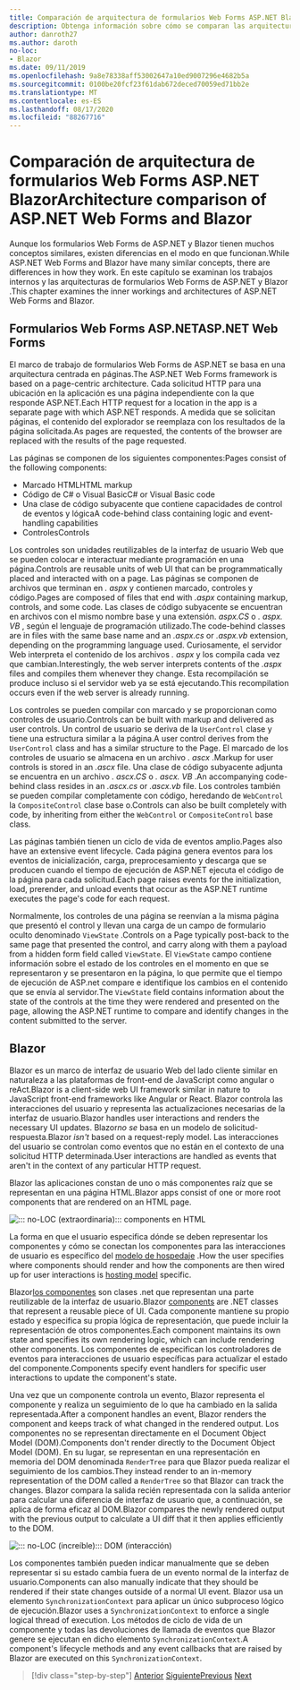 ```yaml
---
title: Comparación de arquitectura de formularios Web Forms ASP.NET Blazor
description: Obtenga información sobre cómo se comparan las arquitecturas de formularios Web Forms ASP.NET y Blazor .
author: danroth27
ms.author: daroth
no-loc:
- Blazor
ms.date: 09/11/2019
ms.openlocfilehash: 9a8e78338aff53002647a10ed9007296e4682b5a
ms.sourcegitcommit: 0100be20fcf23f61dab672deced70059ed71bb2e
ms.translationtype: MT
ms.contentlocale: es-ES
ms.lasthandoff: 08/17/2020
ms.locfileid: "88267716"
---
```

# <a name="architecture-comparison-of-aspnet-web-forms-and-no-locblazor"></a><span data-ttu-id="acf12-103">Comparación de arquitectura de formularios Web Forms ASP.NET Blazor</span><span class="sxs-lookup"><span data-stu-id="acf12-103">Architecture comparison of ASP.NET Web Forms and Blazor</span></span>

<span data-ttu-id="acf12-104">Aunque los formularios Web Forms de ASP.NET y Blazor tienen muchos conceptos similares, existen diferencias en el modo en que funcionan.</span><span class="sxs-lookup"><span data-stu-id="acf12-104">While ASP.NET Web Forms and Blazor have many similar concepts, there are differences in how they work.</span></span> <span data-ttu-id="acf12-105">En este capítulo se examinan los trabajos internos y las arquitecturas de formularios Web Forms de ASP.NET y Blazor .</span><span class="sxs-lookup"><span data-stu-id="acf12-105">This chapter examines the inner workings and architectures of ASP.NET Web Forms and Blazor.</span></span>

## <a name="aspnet-web-forms"></a><span data-ttu-id="acf12-106">Formularios Web Forms ASP.NET</span><span class="sxs-lookup"><span data-stu-id="acf12-106">ASP.NET Web Forms</span></span>

<span data-ttu-id="acf12-107">El marco de trabajo de formularios Web Forms de ASP.NET se basa en una arquitectura centrada en páginas.</span><span class="sxs-lookup"><span data-stu-id="acf12-107">The ASP.NET Web Forms framework is based on a page-centric architecture.</span></span> <span data-ttu-id="acf12-108">Cada solicitud HTTP para una ubicación en la aplicación es una página independiente con la que responde ASP.NET.</span><span class="sxs-lookup"><span data-stu-id="acf12-108">Each HTTP request for a location in the app is a separate page with which ASP.NET responds.</span></span> <span data-ttu-id="acf12-109">A medida que se solicitan páginas, el contenido del explorador se reemplaza con los resultados de la página solicitada.</span><span class="sxs-lookup"><span data-stu-id="acf12-109">As pages are requested, the contents of the browser are replaced with the results of the page requested.</span></span>

<span data-ttu-id="acf12-110">Las páginas se componen de los siguientes componentes:</span><span class="sxs-lookup"><span data-stu-id="acf12-110">Pages consist of the following components:</span></span>

- <span data-ttu-id="acf12-111">Marcado HTML</span><span class="sxs-lookup"><span data-stu-id="acf12-111">HTML markup</span></span>
- <span data-ttu-id="acf12-112">Código de C# o Visual Basic</span><span class="sxs-lookup"><span data-stu-id="acf12-112">C# or Visual Basic code</span></span>
- <span data-ttu-id="acf12-113">Una clase de código subyacente que contiene capacidades de control de eventos y lógica</span><span class="sxs-lookup"><span data-stu-id="acf12-113">A code-behind class containing logic and event-handling capabilities</span></span>
- <span data-ttu-id="acf12-114">Controles</span><span class="sxs-lookup"><span data-stu-id="acf12-114">Controls</span></span>

<span data-ttu-id="acf12-115">Los controles son unidades reutilizables de la interfaz de usuario Web que se pueden colocar e interactuar mediante programación en una página.</span><span class="sxs-lookup"><span data-stu-id="acf12-115">Controls are reusable units of web UI that can be programmatically placed and interacted with on a page.</span></span> <span data-ttu-id="acf12-116">Las páginas se componen de archivos que terminan en *. aspx* y contienen marcado, controles y código.</span><span class="sxs-lookup"><span data-stu-id="acf12-116">Pages are composed of files that end with *.aspx* containing markup, controls, and some code.</span></span> <span data-ttu-id="acf12-117">Las clases de código subyacente se encuentran en archivos con el mismo nombre base y una extensión. *aspx.CS* o *. aspx. VB* , según el lenguaje de programación utilizado.</span><span class="sxs-lookup"><span data-stu-id="acf12-117">The code-behind classes are in files with the same base name and an *.aspx.cs* or *.aspx.vb* extension, depending on the programming language used.</span></span> <span data-ttu-id="acf12-118">Curiosamente, el servidor Web interpreta el contenido de los archivos *. aspx* y los compila cada vez que cambian.</span><span class="sxs-lookup"><span data-stu-id="acf12-118">Interestingly, the web server interprets contents of the *.aspx* files and compiles them whenever they change.</span></span> <span data-ttu-id="acf12-119">Esta recompilación se produce incluso si el servidor web ya se está ejecutando.</span><span class="sxs-lookup"><span data-stu-id="acf12-119">This recompilation occurs even if the web server is already running.</span></span>

<span data-ttu-id="acf12-120">Los controles se pueden compilar con marcado y se proporcionan como controles de usuario.</span><span class="sxs-lookup"><span data-stu-id="acf12-120">Controls can be built with markup and delivered as user controls.</span></span> <span data-ttu-id="acf12-121">Un control de usuario se deriva de la `UserControl` clase y tiene una estructura similar a la página.</span><span class="sxs-lookup"><span data-stu-id="acf12-121">A user control derives from the `UserControl` class and has a similar structure to the Page.</span></span> <span data-ttu-id="acf12-122">El marcado de los controles de usuario se almacena en un archivo *. ascx* .</span><span class="sxs-lookup"><span data-stu-id="acf12-122">Markup for user controls is stored in an *.ascx* file.</span></span> <span data-ttu-id="acf12-123">Una clase de código subyacente adjunta se encuentra en un archivo *. ascx.CS* o *. ascx. VB* .</span><span class="sxs-lookup"><span data-stu-id="acf12-123">An accompanying code-behind class resides in an *.ascx.cs* or *.ascx.vb* file.</span></span> <span data-ttu-id="acf12-124">Los controles también se pueden compilar completamente con código, heredando de `WebControl` la `CompositeControl` clase base o.</span><span class="sxs-lookup"><span data-stu-id="acf12-124">Controls can also be built completely with code, by inheriting from either the `WebControl` or `CompositeControl` base class.</span></span>

<span data-ttu-id="acf12-125">Las páginas también tienen un ciclo de vida de eventos amplio.</span><span class="sxs-lookup"><span data-stu-id="acf12-125">Pages also have an extensive event lifecycle.</span></span> <span data-ttu-id="acf12-126">Cada página genera eventos para los eventos de inicialización, carga, preprocesamiento y descarga que se producen cuando el tiempo de ejecución de ASP.NET ejecuta el código de la página para cada solicitud.</span><span class="sxs-lookup"><span data-stu-id="acf12-126">Each page raises events for the initialization, load, prerender, and unload events that occur as the ASP.NET runtime executes the page's code for each request.</span></span>

<span data-ttu-id="acf12-127">Normalmente, los controles de una página se reenvían a la misma página que presentó el control y llevan una carga de un campo de formulario oculto denominado `ViewState` .</span><span class="sxs-lookup"><span data-stu-id="acf12-127">Controls on a Page typically post-back to the same page that presented the control, and carry along with them a payload from a hidden form field called `ViewState`.</span></span> <span data-ttu-id="acf12-128">El `ViewState` campo contiene información sobre el estado de los controles en el momento en que se representaron y se presentaron en la página, lo que permite que el tiempo de ejecución de ASP.net compare e identifique los cambios en el contenido que se envía al servidor.</span><span class="sxs-lookup"><span data-stu-id="acf12-128">The `ViewState` field contains information about the state of the controls at the time they were rendered and presented on the page, allowing the ASP.NET runtime to compare and identify changes in the content submitted to the server.</span></span>

## Blazor

<span data-ttu-id="acf12-129">Blazor es un marco de interfaz de usuario Web del lado cliente similar en naturaleza a las plataformas de front-end de JavaScript como angular o reAct.</span><span class="sxs-lookup"><span data-stu-id="acf12-129">Blazor is a client-side web UI framework similar in nature to JavaScript front-end frameworks like Angular or React.</span></span> <span data-ttu-id="acf12-130">Blazor controla las interacciones del usuario y representa las actualizaciones necesarias de la interfaz de usuario.</span><span class="sxs-lookup"><span data-stu-id="acf12-130">Blazor handles user interactions and renders the necessary UI updates.</span></span> <span data-ttu-id="acf12-131">Blazor*no se* basa en un modelo de solicitud-respuesta.</span><span class="sxs-lookup"><span data-stu-id="acf12-131">Blazor *isn't* based on a request-reply model.</span></span> <span data-ttu-id="acf12-132">Las interacciones del usuario se controlan como eventos que no están en el contexto de una solicitud HTTP determinada.</span><span class="sxs-lookup"><span data-stu-id="acf12-132">User interactions are handled as events that aren't in the context of any particular HTTP request.</span></span>

<span data-ttu-id="acf12-133">Blazor las aplicaciones constan de uno o más componentes raíz que se representan en una página HTML.</span><span class="sxs-lookup"><span data-stu-id="acf12-133">Blazor apps consist of one or more root components that are rendered on an HTML page.</span></span>

![::: no-LOC (extraordinaria)::: components en HTML](./media/architecture-comparison/blazor-components-in-html.png)

<span data-ttu-id="acf12-135">La forma en que el usuario especifica dónde se deben representar los componentes y cómo se conectan los componentes para las interacciones de usuario es específico del [modelo de hospedaje](hosting-models.md) .</span><span class="sxs-lookup"><span data-stu-id="acf12-135">How the user specifies where components should render and how the components are then wired up for user interactions is [hosting model](hosting-models.md) specific.</span></span>

<span data-ttu-id="acf12-136">Blazor[los componentes](components.md) son clases .net que representan una parte reutilizable de la interfaz de usuario.</span><span class="sxs-lookup"><span data-stu-id="acf12-136">Blazor [components](components.md) are .NET classes that represent a reusable piece of UI.</span></span> <span data-ttu-id="acf12-137">Cada componente mantiene su propio estado y especifica su propia lógica de representación, que puede incluir la representación de otros componentes.</span><span class="sxs-lookup"><span data-stu-id="acf12-137">Each component maintains its own state and specifies its own rendering logic, which can include rendering other components.</span></span> <span data-ttu-id="acf12-138">Los componentes de especifican los controladores de eventos para interacciones de usuario específicas para actualizar el estado del componente.</span><span class="sxs-lookup"><span data-stu-id="acf12-138">Components specify event handlers for specific user interactions to update the component's state.</span></span>

<span data-ttu-id="acf12-139">Una vez que un componente controla un evento, Blazor representa el componente y realiza un seguimiento de lo que ha cambiado en la salida representada.</span><span class="sxs-lookup"><span data-stu-id="acf12-139">After a component handles an event, Blazor renders the component and keeps track of what changed in the rendered output.</span></span> <span data-ttu-id="acf12-140">Los componentes no se representan directamente en el Document Object Model (DOM).</span><span class="sxs-lookup"><span data-stu-id="acf12-140">Components don't render directly to the Document Object Model (DOM).</span></span> <span data-ttu-id="acf12-141">En su lugar, se representan en una representación en memoria del DOM denominada `RenderTree` para que Blazor pueda realizar el seguimiento de los cambios.</span><span class="sxs-lookup"><span data-stu-id="acf12-141">They instead render to an in-memory representation of the DOM called a `RenderTree` so that Blazor can track the changes.</span></span> <span data-ttu-id="acf12-142">Blazor compara la salida recién representada con la salida anterior para calcular una diferencia de interfaz de usuario que, a continuación, se aplica de forma eficaz al DOM.</span><span class="sxs-lookup"><span data-stu-id="acf12-142">Blazor compares the newly rendered output with the previous output to calculate a UI diff that it then applies efficiently to the DOM.</span></span>

![::: no-LOC (increíble)::: DOM (interacción)](./media/architecture-comparison/blazor-dom-interaction.png)

<span data-ttu-id="acf12-144">Los componentes también pueden indicar manualmente que se deben representar si su estado cambia fuera de un evento normal de la interfaz de usuario.</span><span class="sxs-lookup"><span data-stu-id="acf12-144">Components can also manually indicate that they should be rendered if their state changes outside of a normal UI event.</span></span> <span data-ttu-id="acf12-145">Blazor usa un elemento `SynchronizationContext` para aplicar un único subproceso lógico de ejecución.</span><span class="sxs-lookup"><span data-stu-id="acf12-145">Blazor uses a `SynchronizationContext` to enforce a single logical thread of execution.</span></span> <span data-ttu-id="acf12-146">Los métodos de ciclo de vida de un componente y todas las devoluciones de llamada de eventos que Blazor genere se ejecutan en dicho elemento `SynchronizationContext`.</span><span class="sxs-lookup"><span data-stu-id="acf12-146">A component's lifecycle methods and any event callbacks that are raised by Blazor are executed on this `SynchronizationContext`.</span></span>

>[!div class="step-by-step"]
><span data-ttu-id="acf12-147">[Anterior](introduction.md)
>[Siguiente](hosting-models.md)</span><span class="sxs-lookup"><span data-stu-id="acf12-147">[Previous](introduction.md)
[Next](hosting-models.md)</span></span>
